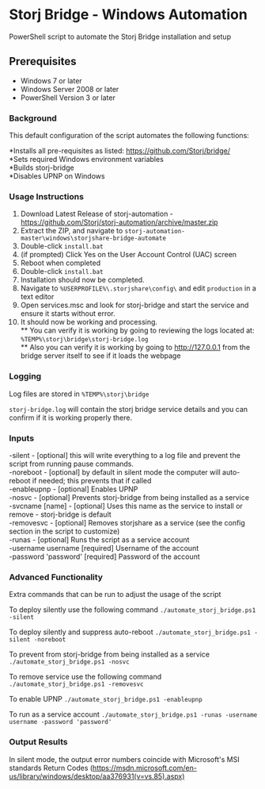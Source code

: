 Storj Bridge - Windows Automation
===============

PowerShell script to automate the Storj Bridge installation and setup

Prerequisites
-------------

* Windows 7 or later  
* Windows Server 2008 or later  
* PowerShell Version 3 or later  

### Background

This default configuration of the script automates the following functions:

*Installs all pre-requisites as listed: <a href="https://github.com/Storj/bridge/">https://github.com/Storj/bridge/</a>  
*Sets required Windows environment variables  
*Builds storj-bridge  
*Disables UPNP on Windows  

### Usage Instructions

1. Download Latest Release of storj-automation - <a href="https://github.com/Storj/storj-automation/archive/master.zip">https://github.com/Storj/storj-automation/archive/master.zip</a>
2. Extract the ZIP, and navigate to `storj-automation-master\windows\storjshare-bridge-automate`
3. Double-click `install.bat`
4. (if prompted) Click Yes on the User Account Control (UAC) screen
5. Reboot when completed
6. Double-click `install.bat`
7. Installation should now be completed.
8. Navigate to `%USERPROFILE%\.storjshare\config\` and edit `production` in a text editor
9. Open services.msc and look for storj-bridge and start the service and ensure it starts without error.
10. It should now be working and processing.  
** You can verify it is working by going to reviewing the logs located at: `%TEMP%\storj\bridge\storj-bridge.log`  
** Also you can verify it is working by going to http://127.0.0.1 from the bridge server itself to see if it loads the webpage  

### Logging

Log files are stored in `%TEMP%\storj\bridge`

`storj-bridge.log` will contain the storj bridge service details and you can confirm if it is working properly there.

### Inputs
  -silent - [optional] this will write everything to a log file and prevent the script from running pause commands.  
    -noreboot - [optional] by default in silent mode the computer will auto-reboot if needed; this prevents that if called  
  -enableupnp - [optional] Enables UPNP  
  -nosvc - [optional] Prevents storj-bridge from being installed as a service  
  -svcname [name] - [optional] Uses this name as the service to install or remove - storj-bridge is default  
  -removesvc - [optional] Removes storjshare as a service (see the config section in the script to customize)  
  -runas - [optional] Runs the script as a service account  
    -username username [required] Username of the account  
    -password 'password' [required] Password of the account  

### Advanced Functionality

Extra commands that can be run to adjust the usage of the script

To deploy silently use the following command
`./automate_storj_bridge.ps1 -silent`

To deploy silently and suppress auto-reboot
`./automate_storj_bridge.ps1 -silent -noreboot`

To prevent from storj-bridge from being installed as a service
`./automate_storj_bridge.ps1 -nosvc`

To remove service use the following command
`./automate_storj_bridge.ps1 -removesvc`

To enable UPNP
`./automate_storj_bridge.ps1 -enableupnp`

To run as a service account
`./automate_storj_bridge.ps1 -runas -username username -password 'password'`

### Output Results
In silent mode, the output error numbers coincide with Microsoft's MSI standards
Return Codes (https://msdn.microsoft.com/en-us/library/windows/desktop/aa376931(v=vs.85).aspx)
